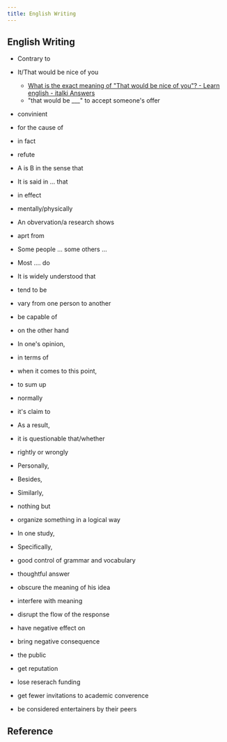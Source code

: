 ```yaml
---
title: English Writing
---
```


## English Writing

* Contrary to
* It/That would be nice of you
    * [What is the exact meaning of "That would be nice of you"? - Learn english - italki Answers](https://www.italki.com/question/337044)
    * "that would be ___" to accept someone's offer
* convinient
* for the cause of
* in fact
* refute
* A is B in the sense that
* It is said in ... that
* in effect
* mentally/physically
* An obvervation/a research shows
* aprt from
* Some people ... some others ...
* Most .... do
* It is widely understood that
* tend to be
* vary from one person to another
* be capable of
* on the other hand
* In one's opinion,
* in terms of
* when it comes to this point,
* to sum up
* normally
* it's claim to 
* As a result,
* it is questionable that/whether
* rightly or wrongly
* Personally, 
* Besides,
* Similarly,
* nothing but
* organize something in a logical way
* In one study, 
* Specifically,


* good control of grammar and vocabulary
* thoughtful answer
* obscure the meaning of his idea
* interfere with meaning
* disrupt the flow of the response
* have negative effect on 
* bring negative consequence
* the public
* get reputation
* lose reserach funding
* get fewer invitations to academic converence
* be considered entertainers by their peers



## Reference
